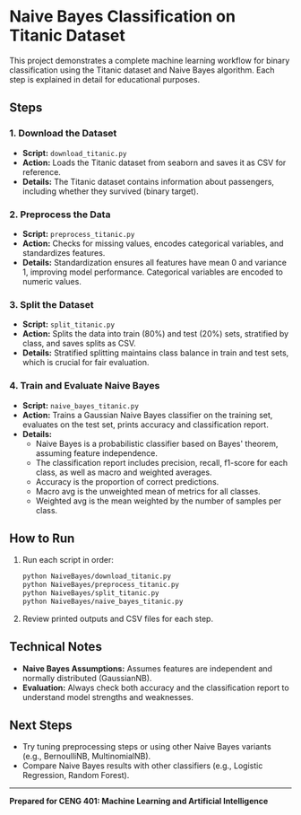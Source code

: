 # Naive Bayes Classification on Titanic Dataset

This project demonstrates a complete machine learning workflow for binary classification using the Titanic dataset and Naive Bayes algorithm. Each step is explained in detail for educational purposes.

## Steps

### 1. Download the Dataset
- **Script:** `download_titanic.py`
- **Action:** Loads the Titanic dataset from seaborn and saves it as CSV for reference.
- **Details:** The Titanic dataset contains information about passengers, including whether they survived (binary target).

### 2. Preprocess the Data
- **Script:** `preprocess_titanic.py`
- **Action:** Checks for missing values, encodes categorical variables, and standardizes features.
- **Details:** Standardization ensures all features have mean 0 and variance 1, improving model performance. Categorical variables are encoded to numeric values.

### 3. Split the Dataset
- **Script:** `split_titanic.py`
- **Action:** Splits the data into train (80%) and test (20%) sets, stratified by class, and saves splits as CSV.
- **Details:** Stratified splitting maintains class balance in train and test sets, which is crucial for fair evaluation.

### 4. Train and Evaluate Naive Bayes
- **Script:** `naive_bayes_titanic.py`
- **Action:** Trains a Gaussian Naive Bayes classifier on the training set, evaluates on the test set, prints accuracy and classification report.
- **Details:**
    - Naive Bayes is a probabilistic classifier based on Bayes' theorem, assuming feature independence.
    - The classification report includes precision, recall, f1-score for each class, as well as macro and weighted averages.
    - Accuracy is the proportion of correct predictions.
    - Macro avg is the unweighted mean of metrics for all classes.
    - Weighted avg is the mean weighted by the number of samples per class.

## How to Run
1. Run each script in order:
   ```bash
   python NaiveBayes/download_titanic.py
   python NaiveBayes/preprocess_titanic.py
   python NaiveBayes/split_titanic.py
   python NaiveBayes/naive_bayes_titanic.py
   ```
2. Review printed outputs and CSV files for each step.

## Technical Notes
- **Naive Bayes Assumptions:** Assumes features are independent and normally distributed (GaussianNB).
- **Evaluation:** Always check both accuracy and the classification report to understand model strengths and weaknesses.

## Next Steps
- Try tuning preprocessing steps or using other Naive Bayes variants (e.g., BernoulliNB, MultinomialNB).
- Compare Naive Bayes results with other classifiers (e.g., Logistic Regression, Random Forest).

---
**Prepared for CENG 401: Machine Learning and Artificial Intelligence**
